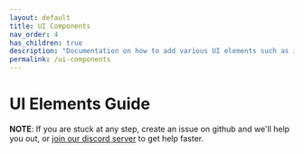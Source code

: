 ```yaml
---
layout: default
title: UI Components
nav_order: 4
has_children: true
description: "Documentation on how to add various UI elements such as images, links buttons and more to your blog posts at Genics Blog."
permalink: /ui-components
---
```


# UI Elements Guide

**NOTE**: If you are stuck at any step, create an issue on github and we'll help you out, or [join our discord server](https://discord.gg/qQEsNkF7F6) to get help faster.
